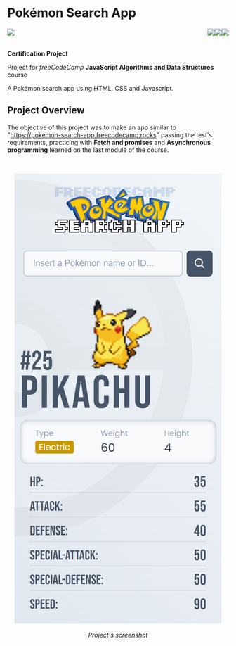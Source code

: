 # Pokémon Search App

<img align="left" src="https://img.shields.io/badge/freecodecamp-27273D?style=for-the-badge&logo=freecodecamp&logoColor=white"><img align="right" src="https://img.shields.io/badge/JavaScript-323330?style=for-the-badge&logo=javascript&logoColor=F7DF1E"><img align="right" src="https://img.shields.io/badge/CSS3-1572B6?style=for-the-badge&logo=css3&logoColor=white"><img align="right" src="https://img.shields.io/badge/HTML5-E34F26?style=for-the-badge&logo=html5&logoColor=white">

<br>
<br>

**Certification Project**

Project for _freeCodeCamp_ **JavaScript Algorithms and Data Structures** course

A Pokémon search app using HTML, CSS and Javascript. 

## Project Overview

The objective of this project was to make an app similar to "https://pokemon-search-app.freecodecamp.rocks" passing the test's requirements, practicing with **Fetch and promises** and **Asynchronous programming** learned on the last module of the course.

<br>

<div align="center">

![Project's screenshot](screenshots/screenshot.png)
_<p align="center">Project's screenshot</p>_

</div>

<br>

<br>